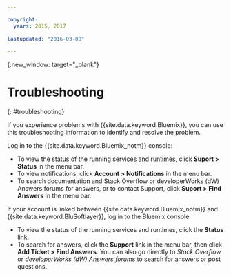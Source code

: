 ```yaml
---

copyright:
  years: 2015, 2017
  
lastupdated: "2016-03-08"

---
```



{:new_window: target="_blank"}



# Troubleshooting
{: #troubleshooting}

If you experience problems with {{site.data.keyword.Bluemix}}, you can use this troubleshooting information to identify and resolve the problem.

Log in to the {{site.data.keyword.Bluemix_notm}} console:
* To view the status of the running services and runtimes, click **Suport > Status** in the menu bar.
* To view notifications, click **Account > Notifications** in the menu bar. 
* To search documentation and Stack Overflow or developerWorks (dW) Answers forums for answers, or to contact Support, click **Suport > Find Answers** in the menu bar.

If your account is linked between {{site.data.keyword.Bluemix_notm}} and {{site.data.keyword.BluSoftlayer}}, log in to the Bluemix console:
* To view the status of the running services and runtimes, click the **Status** link.
* To search for answers, click the **Support** link in the menu bar, then click **Add Ticket > Find Answers**.
  You can also go directly to *Stack Overflow* or *developerWorks (dW) Answers forums* to search for answers or post questions.
